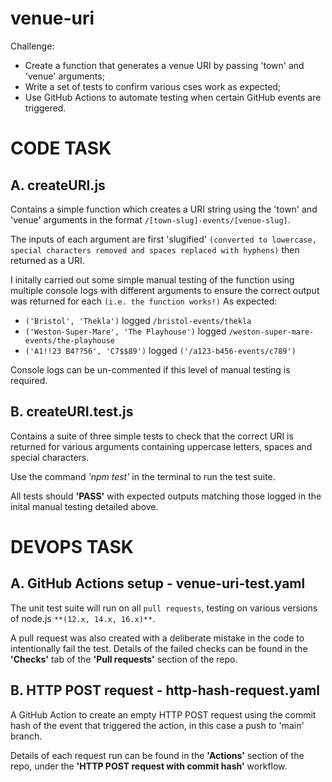 # venue-uri

Challenge:

- Create a function that generates a venue URI by passing 'town' and 'venue' arguments;
- Write a set of tests to confirm various cses work as expected;
- Use GitHub Actions to automate testing when certain GitHub events are triggered.

# CODE TASK

## A. createURI.js

Contains a simple function which creates a URI string using the 'town' and 'venue' arguments in the format `/[town-slug]-events/[venue-slug]`.

The inputs of each argument are first 'slugified' `(converted to lowercase, special characters removed and spaces replaced with hyphens)` then returned as a URI.

I initally carried out some simple manual testing of the function using multiple console logs with different arguments to ensure the correct output was returned for each `(i.e. the function works!)`
As expected:

- `('Bristol', 'Thekla')` logged `/bristol-events/thekla`
- `('Weston-Super-Mare', 'The Playhouse')` logged `/weston-super-mare-events/the-playhouse`
- `('A1!!23 B4??56', 'C7$$89')` logged `('/a123-b456-events/c789')`

Console logs can be un-commented if this level of manual testing is required.

## B. createURI.test.js

Contains a suite of three simple tests to check that the correct URI is returned for various arguments containing uppercase letters, spaces and special characters.

Use the command _'npm test'_ in the terminal to run the test suite.

All tests should **'PASS'** with expected outputs matching those logged in the inital manual testing detailed above.

# DEVOPS TASK

## A. GitHub Actions setup - venue-uri-test.yaml

The unit test suite will run on all `pull requests`, testing on various versions of node.js `**(12.x, 14.x, 16.x)**`.

A pull request was also created with a deliberate mistake in the code to intentionally fail the test. Details of the failed checks can be found in the **'Checks'** tab of the **'Pull requests'** section of the repo.

## B. HTTP POST request - http-hash-request.yaml

A GitHub Action to create an empty HTTP POST request using the commit hash of the event that triggered the action, in this case a push to 'main' branch.

Details of each request run can be found in the **'Actions'** section of the repo, under the **'HTTP POST request with commit hash'** workflow.
